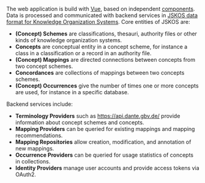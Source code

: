 The web application is build with [Vue](https://vuejs.org/), based on independent [components](#components). Data is processed and communicated with backend services in [JSKOS data format for Knowledge Organization Systems](https://gbv.github.io/jskos/). Core entities of JSKOS are:

* **(Concept) Schemes** are classifications, thesauri, authority files or other kinds of knowledge organization systems.
* **Concepts** are conceptual entity in a concept scheme, for instance a class in a classification or a record in an authority file.
* **(Concept) Mappings** are directed connections between concepts from two concept schemes.
* **Concordances** are collections of mappings between two concepts schemes.
* **(Concept) Occurrences** give the number of times one or more concepts are used, for instance in a specific database.

Backend services include:

* **Terminology Providers** such as <https://api.dante.gbv.de/> provide
  information about concept schemes and concepts.
* **Mapping Providers** can be queried for existing mappings and mapping recommendations.
* **Mapping Repositories** allow creation, modification, and annotation of new mappings.
* **Occurrence Providers** can be queried for usage statistics of concepts in collections.
* **Identity Providers** manage user accounts and provide access tokens via OAuth2.
